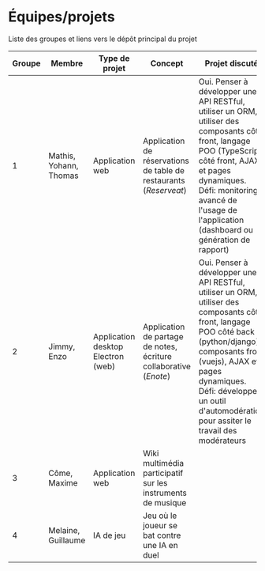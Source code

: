 # Équipes/projets

Liste des groupes et liens vers le dépôt principal du projet 

|  Groupe 	|  Membre 	|  Type de projet 	| Concept  	| Projet discuté | Projet validé | Lien du dépot principal
|---	|---	|---	|---	| --- | --- | --- |
|   1	|  Mathis, Yohann, Thomas 	| Application web  	|   Application de réservations de table de restaurants (*Reserveat*) | Oui. Penser à développer une API RESTful, utiliser un ORM, utiliser des composants côté front, langage POO (TypeScript) côté front, AJAX et pages dynamiques. Défi: monitoring avancé de l'usage de l'application (dashboard ou génération de rapport) | Oui | https://gitlab.com/ycostard/reserveat-documentation |
|   2	|  Jimmy, Enzo  	|  Application desktop Electron (web)	|  Application de partage de notes, écriture collaborative (*Enote*) 	|  Oui.  Penser à développer une API RESTful, utiliser un ORM, utiliser des composants côté front, langage POO côté back (python/django), composants front (vuejs), AJAX et pages dynamiques. Défi: développer un outil d'automodération pour assiter le travail des modérateurs  | Oui | https://github.com/Doxteur/ENote |
|   3	|  Côme, Maxime 	|  Application web 	|  Wiki multimédia participatif sur les instruments de musique 	|  | | https://github.com/ComePicard/musi_verse |
|   4	|  Melaine, Guillaume 	|  IA de jeu 	|   Jeu où le joueur se bat contre une IA en duel 	| | |   https://github.com/Operation-Overthrow/Documentation|